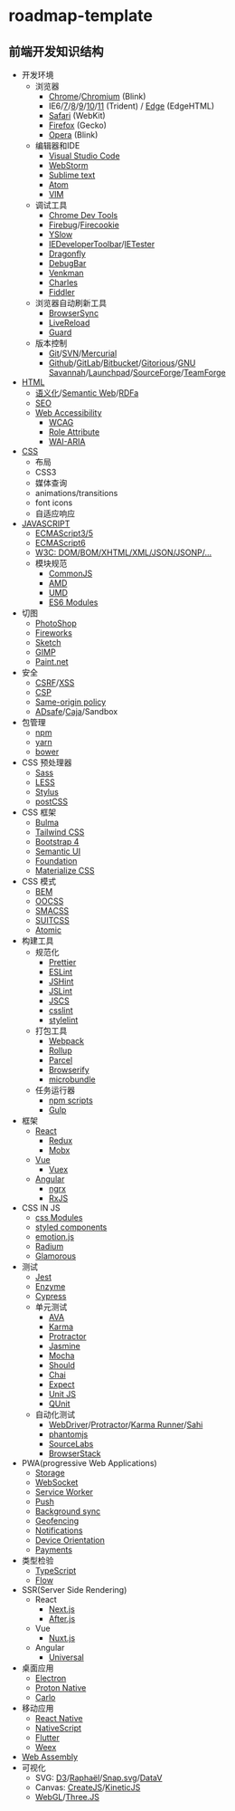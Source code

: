 # roadmap-template

## 前端开发知识结构
  - 开发环境
    - 浏览器
      - [Chrome](http://www.google.com/chrome)/[Chromium](http://www.chromium.org/) (Blink)
      - IE6/[7](http://www.microsoft.com/en-us/download/internet-explorer-7-details.aspx)/[8](http://windows.microsoft.com/en-US/internet-explorer/downloads/ie-8)/[9](http://windows.microsoft.com/en-US/internet-explorer/downloads/ie-9/worldwide-languages)/[10](http://windows.microsoft.com/en-US/internet-explorer/ie-10-worldwide-languages)/[11](http://windows.microsoft.com/en-US/internet-explorer/ie-11-worldwide-languages) (Trident) / [Edge](https://www.microsoft.com/en-us/windows/microsoft-edge) (EdgeHTML)
      - [Safari](http://www.apple.com/safari/) (WebKit)
      - [Firefox](http://www.mozilla.org/en-US/) (Gecko)
      - [Opera](http://www.opera.com/) (Blink)
    - 编辑器和IDE
      - [Visual Studio Code](https://code.visualstudio.com/)
      - [WebStorm](http://www.jetbrains.com/webstorm/)
      - [Sublime text](https://www.sublimetext.com)
      - [Atom](https://atom.io/)
      - [VIM](http://www.vim.org/)
    - 调试工具
      - [Chrome Dev Tools](https://developer.chrome.com/devtools)
      - [Firebug](http://getfirebug.com/)/[Firecookie](https://addons.mozilla.org/en-US/firefox/addon/firecookie/)
      - [YSlow](http://developer.yahoo.com/yslow/)
      - [IEDeveloperToolbar](http://www.microsoft.com/en-us/download/details.aspx?id=18359)/[IETester](http://www.my-debugbar.com/wiki/IETester/HomePage)
      - [Dragonfly](http://www.opera.com/dragonfly/)
      - [DebugBar](http://www.debugbar.com/)
      - [Venkman](https://developer.mozilla.org/en-US/docs/Venkman)
      - [Charles](https://www.charlesproxy.com/)
      - [Fiddler](http://www.telerik.com/fiddler)
    - 浏览器自动刷新工具
      - [BrowserSync](https://www.browsersync.io/)
      - [LiveReload](http://livereload.com/)
      - [Guard](https://github.com/guard/guard-livereload)
    - 版本控制
      - [Git](http://git-scm.com/)/[SVN](http://subversion.apache.org/)/[Mercurial](http://mercurial.selenic.com/)
      - [Github](https://github.com/)/[GitLab](https://about.gitlab.com/)/[Bitbucket](https://bitbucket.org/)/[Gitorious](https://gitorious.org/)/[GNU Savannah](http://savannah.gnu.org/)/[Launchpad](https://launchpad.net/)/[SourceForge](http://sourceforge.net/)/[TeamForge](http://www.collab.net/products/teamforge)
  - [HTML](https://developer.mozilla.org/zh-CN/docs/Web/HTML)
    - [语义化](https://developer.mozilla.org/zh-CN/docs/Glossary/%E8%AF%AD%E4%B9%89)/[Semantic Web](http://semanticweb.org/)/[RDFa](https://www.w3.org/TR/rdfa-core/)
    - [SEO](https://en.wikipedia.org/wiki/Search_engine_optimization)
    - [Web Accessibility](https://www.w3.org/WAI/)
        - [WCAG](http://www.w3.org/TR/WAI-WEBCONTENT/)
        - [Role Attribute](http://www.w3.org/TR/role-attribute/)
        - [WAI-ARIA](http://www.w3.org/TR/wai-aria/)
  - [CSS](https://developer.mozilla.org/zh-CN/docs/Web/Guide/CSS/Getting_started)
    - 布局
    - CSS3
    - 媒体查询
    - animations/transitions
    - font icons
    - 自适应响应
  - [JAVASCRIPT](https://developer.mozilla.org/zh-CN/docs/Web/JavaScript/A_re-introduction_to_JavaScript)
      - [ECMAScript3/5](http://www.ecma-international.org/publications/standards/Ecma-262.htm)
      - [ECMAScript6](https://es6.ruanyifeng.com/)
      - [W3C: DOM/BOM/XHTML/XML/JSON/JSONP/...](http://www.w3.org/TR/)
      - 模块规范
        - [CommonJS](http://wiki.commonjs.org/wiki/Modules/1.0)
        - [AMD](https://github.com/amdjs/amdjs-api/wiki/AMD)
        - [UMD](https://github.com/umdjs/umd)
        - [ES6 Modules](https://developer.mozilla.org/zh-CN/docs/Web/JavaScript/Reference/Statements/import)
  - 切图
    - [PhotoShop](http://www.photoshop.com/products/photoshop)
    - [Fireworks](http://www.adobe.com/cn/products/fireworks.html)
    - [Sketch](http://bohemiancoding.com/sketch/)
    - [GIMP](http://www.gimp.org/)
    - [Paint.net](http://www.getpaint.net/)
  - 安全
    - [CSRF](http://en.wikipedia.org/wiki/Cross-site_request_forgery)/[XSS](http://en.wikipedia.org/wiki/Cross-site_scripting)
    - [CSP](http://www.w3.org/TR/CSP/)
    - [Same-origin policy](https://developer.mozilla.org/docs/Web/Security/Same-origin_policy)
    - [ADsafe](https://www.jswebtools.org/adsafety/)/[Caja](https://developers.google.com/caja/)/Sandbox
  - 包管理
     - [npm](https://www.npmjs.com/)
     - [yarn](https://yarnpkg.com/zh-Hans/)
     - [bower](https://bower.io/)
  - CSS 预处理器
    - [Sass](http://sass-lang.com/)
    - [LESS](http://lesscss.org/)
    - [Stylus](http://learnboost.github.io/stylus/)
    - [postCSS](https://github.com/postcss/postcss)
  - CSS 框架
    - [Bulma](https://scotch.io/bar-talk/6-popular-css-frameworks-to-use-in-2019#toc-bulma)
    - [Tailwind CSS](https://scotch.io/bar-talk/6-popular-css-frameworks-to-use-in-2019#toc-tailwind-css)
    - [Bootstrap 4](https://scotch.io/bar-talk/6-popular-css-frameworks-to-use-in-2019#toc-bootstrap-4)
    - [Semantic UI](https://scotch.io/bar-talk/6-popular-css-frameworks-to-use-in-2019#toc-semantic-ui)
    - [Foundation](https://scotch.io/bar-talk/6-popular-css-frameworks-to-use-in-2019#toc-foundation)
    - [Materialize CSS](https://scotch.io/bar-talk/6-popular-css-frameworks-to-use-in-2019#toc-materialize-css)
  - CSS 模式
    - [BEM](http://getbem.com/introduction/)
    - [OOCSS](http://oocss.org/)
    - [SMACSS](http://smacss.com/)
    - [SUITCSS](http://suitcss.github.io/)
    - [Atomic](http://github.com/nemophrost/atomic-css)
  - 构建工具
    - 规范化
      - [Prettier](https://prettier.io/)
      - [ESLint](https://github.com/eslint/eslint)
      - [JSHint](http://www.jshint.com/)
      - [JSLint](http://www.jslint.com/)
      - [JSCS](https://github.com/mdevils/node-jscs)
      - [csslint](https://github.com/CSSLint/csslint)
      - [stylelint](https://github.com/stylelint/stylelint)
    - 打包工具
      - [Webpack](https://webpack.js.org/)
      - [Rollup](https://rollupjs.org/)
      - [Parcel](https://parceljs.org/)
      - [Browserify](http://browserify.org/)
      - [microbundle](https://github.com/developit/microbundle)
    - 任务运行器
      - [npm scripts](https://docs.npmjs.com/misc/scripts)
      - [Gulp](https://gulpjs.com/)
  - 框架
    - [React](https://reactjs.org/)
      - [Redux](https://redux.js.org/)
      - [Mobx](https://github.com/mobxjs/mobx)
    - [Vue](https://vuejs.org/)
      - [Vuex](https://vuex.vuejs.org/zh/guide/)
    - [Angular](https://angular.io/)
      - [ngrx](https://ngrx.io/)
      - [RxJS](https://rxjs-dev.firebaseapp.com/)
  - CSS IN JS
    - [css Modules](https://github.com/css-modules/css-modules)
    - [styled components](https://www.styled-components.com/)
    - [emotion.js](https://github.com/emotion-js/emotion)
    - [Radium](https://github.com/FormidableLabs/radium)
    - [Glamorous](https://github.com/paypal/glamorous)
  - 测试
    - [Jest](https://jestjs.io/)
    - [Enzyme](https://airbnb.io/enzyme/)
    - [Cypress](https://www.cypress.io/)
    - 单元测试
        - [AVA](https://github.com/avajs/ava)
        - [Karma](https://karma-runner.github.io/latest/index.html)
        - [Protractor](https://www.protractortest.org/)
        - [Jasmine](http://jasmine.github.io/)
        - [Mocha](http://mochajs.org/)
        - [Should](https://github.com/visionmedia/should.js/)
        - [Chai](http://chaijs.com/)
        - [Expect](https://github.com/LearnBoost/expect.js/)
        - [Unit JS](http://unitjs.com/)
        - [QUnit](http://qunitjs.com/)
    - 自动化测试
        - [WebDriver](http://docs.seleniumhq.org/docs/03_webdriver.jsp)/[Protractor](https://github.com/angular/protractor)/[Karma Runner](https://github.com/karma-runner/karma)/[Sahi](http://sahi.co.in/)
        - [phantomjs](http://phantomjs.org/)
        - [SourceLabs](https://saucelabs.com/)
        - [BrowserStack](http://www.browserstack.com/)
  - PWA(progressive Web Applications)
    - [Storage](https://developer.mozilla.org/zh-CN/docs/Web/API/Storage)
    - [WebSocket](http://www.ruanyifeng.com/blog/2017/05/websocket.html)
    - [Service Worker](https://github.com/w3c/ServiceWorker)
    - [Push](http://w3c.github.io/push-api/)
    - [Background sync](https://github.com/slightlyoff/BackgroundSync)
    - [Geofencing](https://github.com/slightlyoff/Geofencing)
    - [Notifications](https://developer.mozilla.org/en-US/docs/Web/API/notification)
    - [Device Orientation](https://developers.google.com/web/fundamentals/native-hardware/device-orientation/?hl=zh-cn)
    - [Payments](https://developer.mozilla.org/en-US/docs/Web/API/PaymentRequest)
  - 类型检验
    - [TypeScript](https://www.typescriptlang.org/)
    - [Flow](https://flow.org/)
  - SSR(Server Side Rendering)
    - React
      - [Next.js](https://nextjs.org/)
      - [After.js](https://github.com/jaredpalmer/after.js)
    - Vue
      - [Nuxt.js](https://github.com/nuxt/nuxt.js)
    - Angular
      - [Universal](https://github.com/angular/universal)
  - 桌面应用
    - [Electron](https://electronjs.org/)
    - [Proton Native](https://github.com/kusti8/proton-native)
    - [Carlo](https://github.com/GoogleChromeLabs/carlo)
  - 移动应用
    - [React Native](https://facebook.github.io/react-native/)
    - [NativeScript](https://www.nativescript.org/)
    - [Flutter](https://flutter.dev/)
    - [Weex](https://weex.apache.org/zh/)
  - [Web Assembly](https://webassembly.org/)
  - 可视化
      - SVG: [D3](http://d3js.org/)/[Raphaël](http://dmitrybaranovskiy.github.io/raphael/)/[Snap.svg](http://snapsvg.io/)/[DataV](http://datavlab.org/datavjs/)
      - Canvas: [CreateJS](http://www.createjs.com/)/[KineticJS](http://kineticjs.com/)
      - [WebGL](http://en.wikipedia.org/wiki/WebGL)/[Three.JS](http://threejs.org/)
